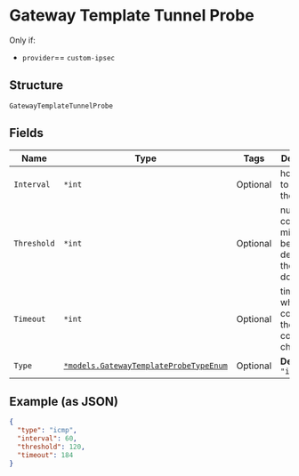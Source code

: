 
# Gateway Template Tunnel Probe

Only if:

* `provider`== `custom-ipsec`

## Structure

`GatewayTemplateTunnelProbe`

## Fields

| Name | Type | Tags | Description |
|  --- | --- | --- | --- |
| `Interval` | `*int` | Optional | how often to trigger the probe |
| `Threshold` | `*int` | Optional | number of consecutive misses before declaring the tunnel down |
| `Timeout` | `*int` | Optional | time within which to complete the connectivity check |
| `Type` | [`*models.GatewayTemplateProbeTypeEnum`](../../doc/models/gateway-template-probe-type-enum.md) | Optional | **Default**: `"icmp"` |

## Example (as JSON)

```json
{
  "type": "icmp",
  "interval": 60,
  "threshold": 120,
  "timeout": 184
}
```

